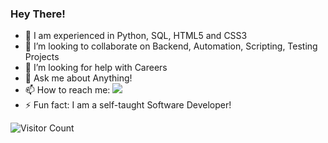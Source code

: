 ### Hey There!

- 🔭 I am experienced in Python, SQL, HTML5 and CSS3
- 👯 I’m looking to collaborate on Backend, Automation, Scripting, Testing Projects
- 🤔 I’m looking for help with Careers
- 💬 Ask me about Anything!
- 📫 How to reach me: <a href="https://twitter.com/intent/follow?screen_name=Kushal_Bhatia&tw_p=followbutton"><img src="https://img.shields.io/twitter/follow/Kushal_Bhatia?label=%40Kushal_Bhatia&style=social"></a>
- ⚡ Fun fact: I am a self-taught Software Developer!

![Visitor Count](https://profile-counter.glitch.me/{kushalbhatia}/count.svg)

